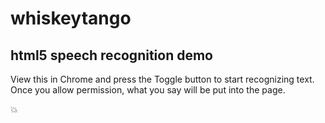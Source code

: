# whiskeytango

## html5 speech recognition demo

View this in Chrome and press the Toggle button to start recognizing text. Once you allow permission, what you say will be put into the page.

:boom: